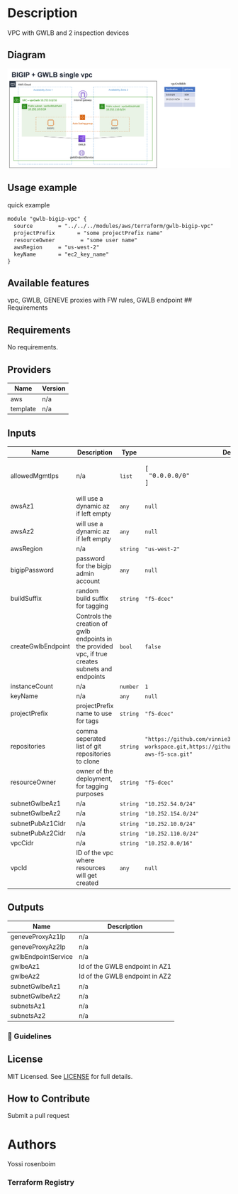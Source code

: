 # Description
VPC with GWLB and 2 inspection devices

## Diagram

![gwlb-bigip-vpc](gwlb-bigip-vpc.png)
## Usage example

quick example

```hcl
module "gwlb-bigip-vpc" {
  source        = "../../../modules/aws/terraform/gwlb-bigip-vpc"
  projectPrefix       = "some projectPrefix name"
  resourceOwner        = "some user name"
  awsRegion     = "us-west-2"
  keyName       = "ec2_key_name"
}
```

## Available features

vpc, GWLB, GENEVE proxies with FW rules, GWLB endpoint ## Requirements

<!-- BEGINNING OF PRE-COMMIT-TERRAFORM DOCS HOOK -->
## Requirements

No requirements.

## Providers

| Name | Version |
|------|---------|
| aws | n/a |
| template | n/a |

## Inputs

| Name | Description | Type | Default | Required |
|------|-------------|------|---------|:--------:|
| allowedMgmtIps | n/a | `list` | <pre>[<br>  "0.0.0.0/0"<br>]</pre> | no |
| awsAz1 | will use a dynamic az if left empty | `any` | `null` | no |
| awsAz2 | will use a dynamic az if left empty | `any` | `null` | no |
| awsRegion | n/a | `string` | `"us-west-2"` | no |
| bigipPassword | password for the bigip admin account | `any` | `null` | no |
| buildSuffix | random build suffix for tagging | `string` | `"f5-dcec"` | no |
| createGwlbEndpoint | Controls the creation of gwlb endpoints in the provided vpc, if true creates subnets and endpoints | `bool` | `false` | no |
| instanceCount | n/a | `number` | `1` | no |
| keyName | n/a | `any` | `null` | no |
| projectPrefix | projectPrefix name to use for tags | `string` | `"f5-dcec"` | no |
| repositories | comma seperated list of git repositories to clone | `string` | `"https://github.com/vinnie357/aws-tf-workspace.git,https://github.com/f5devcentral/terraform-aws-f5-sca.git"` | no |
| resourceOwner | owner of the deployment, for tagging purposes | `string` | `"f5-dcec"` | no |
| subnetGwlbeAz1 | n/a | `string` | `"10.252.54.0/24"` | no |
| subnetGwlbeAz2 | n/a | `string` | `"10.252.154.0/24"` | no |
| subnetPubAz1Cidr | n/a | `string` | `"10.252.10.0/24"` | no |
| subnetPubAz2Cidr | n/a | `string` | `"10.252.110.0/24"` | no |
| vpcCidr | n/a | `string` | `"10.252.0.0/16"` | no |
| vpcId | ID of the vpc where resources will get created | `any` | `null` | no |

## Outputs

| Name | Description |
|------|-------------|
| geneveProxyAz1Ip | n/a |
| geneveProxyAz2Ip | n/a |
| gwlbEndpointService | n/a |
| gwlbeAz1 | Id of the GWLB endpoint in AZ1 |
| gwlbeAz2 | Id of the GWLB endpoint in AZ2 |
| subnetGwlbeAz1 | n/a |
| subnetGwlbeAz2 | n/a |
| subnetsAz1 | n/a |
| subnetsAz2 | n/a |

<!-- END OF PRE-COMMIT-TERRAFORM DOCS HOOK -->

### :memo: Guidelines


## License

MIT Licensed. See [LICENSE](./LICENSE) for full details.

## How to Contribute

Submit a pull request

# Authors
Yossi rosenboim

### Terraform Registry
